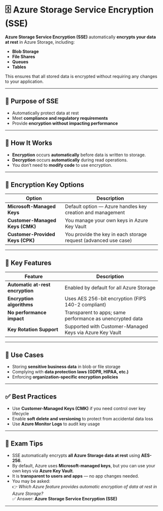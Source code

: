 # 🗄️ Azure Storage Service Encryption (SSE)

**Azure Storage Service Encryption (SSE)** automatically **encrypts your data at rest** in Azure Storage, including:

- **Blob Storage**
- **File Shares**
- **Queues**
- **Tables**

This ensures that all stored data is encrypted without requiring any changes to your application.

---

## 🎯 Purpose of SSE

- Automatically protect data at rest
- Meet **compliance and regulatory requirements**
- Provide **encryption without impacting performance**

---

## 🔐 How It Works

- **Encryption** occurs **automatically** before data is written to storage.
- **Decryption** occurs **automatically** during read operations.
- You don’t need to **modify code** to use encryption.

---

## 🔑 Encryption Key Options

| Option                        | Description |
|-------------------------------|-------------|
| **Microsoft-Managed Keys**     | Default option — Azure handles key creation and management |
| **Customer-Managed Keys (CMK)**| You manage your own keys in Azure Key Vault |
| **Customer-Provided Keys (CPK)**| You provide the key in each storage request (advanced use case) |

---

## 🧱 Key Features

| Feature                      | Description |
|------------------------------|-------------|
| **Automatic at-rest encryption** | Enabled by default for all Azure Storage |
| **Encryption algorithms**    | Uses AES 256-bit encryption (FIPS 140-2 compliant) |
| **No performance impact**    | Transparent to apps; same performance as unencrypted data |
| **Key Rotation Support**     | Supported with Customer-Managed Keys via Azure Key Vault |

---

## 🧰 Use Cases

- Storing **sensitive business data** in blob or file storage
- Complying with **data protection laws (GDPR, HIPAA, etc.)**
- Enforcing **organization-specific encryption policies**

---

## ✅ Best Practices

- Use **Customer-Managed Keys (CMK)** if you need control over key lifecycle
- Enable **soft delete and versioning** to protect from accidental data loss
- Use **Azure Monitor Logs** to audit key usage

---

## 📝 Exam Tips

- SSE automatically encrypts **all Azure Storage data at rest** using **AES-256**.
- By default, Azure uses **Microsoft-managed keys**, but you can use your own keys via **Azure Key Vault**.
- It is **transparent to users and apps** — no app changes needed.
- You may be asked:  
  👉 *Which Azure feature provides automatic encryption of data at rest in Azure Storage?*  
  ✅ Answer: **Azure Storage Service Encryption (SSE)**

---